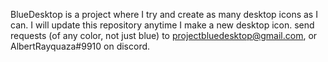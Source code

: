 BlueDesktop is a project where I try and create as many desktop icons as I can. I will update this repository anytime I make a new desktop icon. send requests (of any color, not just blue) to projectbluedesktop@gmail.com, or AlbertRayquaza#9910 on discord.
